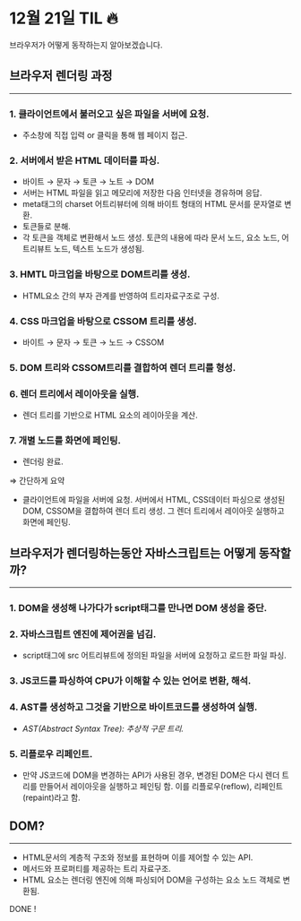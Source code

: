 # 12월 21일 TIL 🔥

브라우저가 어떻게 동작하는지 알아보겠습니다.

## 브라우저 렌더링 과정

---

### 1. 클라이언트에서 불러오고 싶은 파일을 서버에 요청.

- 주소창에 직접 입력 or 클릭을 통해 웹 페이지 접근.

### 2. 서버에서 받은 HTML 데이터를 파싱.

- 바이트 → 문자 → 토큰 → 노트 → DOM
- 서버는 HTML 파일을 읽고 메모리에 저장한 다음 인터넷을 경유하며 응답.
- meta태그의 charset 어트리뷰터에 의해 바이트 형태의 HTML 문서를 문자열로 변환.
- 토큰들로 분해.
- 각 토큰을 객체로 변환해서 노드 생성. 토큰의 내용에 따라 문서 노드, 요소 노드, 어트리뷰트 노드, 텍스트 노드가 생성됨.

### 3. HMTL 마크업을 바탕으로 DOM트리를 생성.

- HTML요소 간의 부자 관계를 반영하여 트리자료구조로 구성.

### 4. CSS 마크업을 바탕으로 CSSOM 트리를 생성.

- 바이트 → 문자 → 토큰 → 노드 → CSSOM

### 5. DOM 트리와 CSSOM트리를 결합하여 렌더 트리를 형성.

### 6. 렌더 트리에서  레이아웃을 실행.

- 렌더 트리를 기반으로 HTML 요소의 레이아웃을 계산.

### 7. 개별 노드를 화면에 페인팅.

- 렌더링 완료.

⇒ 간단하게 요약

- 클라이언트에 파일을 서버에 요청. 서버에서 HTML, CSS데이터 파싱으로 생성된 DOM, CSSOM을 결합하여 렌더 트리 생성. 그 렌더 트리에서 레이아웃 실행하고 화면에 페인팅.

## 브라우저가 렌더링하는동안 자바스크립트는 어떻게 동작할까?

---

### 1. DOM을 생성해 나가다가 script태그를 만나면 DOM 생성을 중단.

### 2. 자바스크립트 엔진에 제어권을 넘김.

- script태그에 src 어트리뷰트에 정의된 파일을 서버에 요청하고 로드한 파일 파싱.

### 3. JS코드를 파싱하여 CPU가 이해할 수 있는 언어로 변환, 해석.

### 4. AST를 생성하고 그것을 기반으로 바이트코드를 생성하여 실행.

- *AST(Abstract Syntax Tree): 추상적 구문 트리.*

### 5. 리플로우 리페인트.

- 만약 JS코드에 DOM을 변경하는 API가 사용된 경우, 변경된 DOM은 다시 렌더 트리를 만들어서 레이아웃을 실행하고 페인팅 함. 이를 리플로우(reflow), 리페인트(repaint)라고 함.

## DOM?

---

- HTML문서의 계층적 구조와 정보를 표현하며 이를 제어할 수 있는 API.
- 메서드와 프로퍼티를 제공하는 트리 자료구조.
- HTML 요소는 렌더링 엔진에 의해 파싱되어 DOM을 구성하는 요소 노드 객체로 변환됨.

DONE !